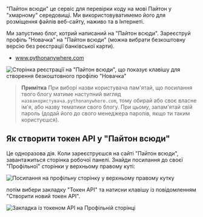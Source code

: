 "Пайтон всюди" це сервіс для перевірки коду на мові Пайтон у "хмарному" середовищі. Ми використовуватимемо його для розміщення файлів веб-сайту, наживо та в Інтернеті.

Ми запустимо блог, котрий написаний на "Пайтон всюди". Зареєструй профіль "Новачка" на "Пайтон всюди" (можна вибрати безкоштовну версію без реєстрації банківської карти).

* [www.pythonanywhere.com ](https://www.pythonanywhere.com/)

![Сторінка реєстрації на "Пайтон всюди", що показує клавішу для створення безкоштовного профілю "Новачка"](../deploy/images/pythonanywhere_beginner_account_button.png)

> **Примітка** При виборі назви користувача пам'ятай, що посилання твого блогу матиме наступний вигляд `назвакористувача.pythonanywhere.com`, тому обирай або своє власне ім'я, або назву тематики свого блогу. При цьому, запам'ятай свій пароль (додай його до свого менеджера паролів, якщо ти таким користуєшся).

## Як створити токен API у "Пайтон всюди"

Це одноразова дія. Коли зареєструєшся на сайті "Пайтон всюди", завантажиться сторінка робочої панелі. Знайди посилання до своєї "Профільної" сторінки у верхньому правому куті:

![Посилання на профільну сторінку у верхньому правому кутку](../deploy/images/pythonanywhere_account.png)

потім вибери закладку "Токен API" та натисни клавішу із повідомленням "Створити новий токен API".

![Закладка із токеном API на Профільній сторінці](../deploy/images/pythonanywhere_create_api_token.png)